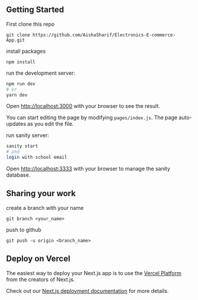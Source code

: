 
## Getting Started
First clone this repo

```
git clone https://github.com/AishaSharif/Electronics-E-commerce-App.git
```

install packages

```
npm install 

```

run the development server:

```bash
npm run dev
# or
yarn dev
```
Open [http://localhost:3000](http://localhost:3000) with your browser to see the result.

You can start editing the page by modifying `pages/index.js`. The page auto-updates as you edit the file.

run sanity server:

```bash
sanity start
# and
login with school email
```

Open [http://localhost:3333](http://localhost:3000) with your browser to manage the sanity database.

## Sharing your work

create a branch with your name

```
git branch <your_name>
```

push to github

```
git push -u origin <branch_name>
```

## Deploy on Vercel

The easiest way to deploy your Next.js app is to use the [Vercel Platform](https://vercel.com/new?utm_medium=default-template&filter=next.js&utm_source=create-next-app&utm_campaign=create-next-app-readme) from the creators of Next.js.

Check out our [Next.js deployment documentation](https://nextjs.org/docs/deployment) for more details.
